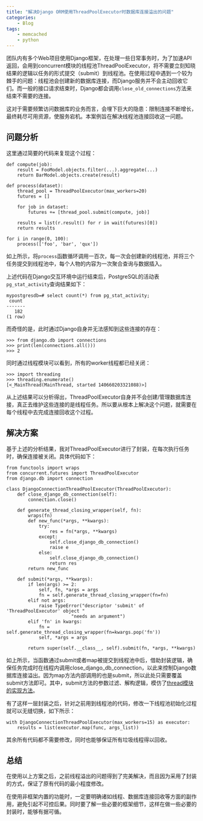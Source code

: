```yaml
---
title: "解决Django ORM使用ThreadPoolExecutor时数据库连接溢出的问题"
categories:
    - Blog
tags:
    - memcached
    - python
---
```



团队内有多个Web项目使用Django框架，在处理一些日常事务时，为了加速API返回，会用到concurrent模块的线程池ThreadPoolExecutor，将不需要立刻知晓结果的逻辑以任务的形式提交（submit）到线程池。在使用过程中遇到一个较为棘手的问题：线程池会创建新的数据库连接，而Django服务并不会主动回收它们。而一般的接口请求结束时，Django都会调用`close_old_connections`方法来结束不需要的连接。

这对于需要频繁访问数据库的业务而言，会埋下巨大的隐患：限制连接不断增长，最终耗尽可用资源，使服务宕机。本案例旨在解决线程池连接回收这一问题。

## 问题分析

这里通过简要的代码来复现这个过程：

```python3
def compute(job):
    result = FooModel.objects.filter(...).aggregate(...)
    return BarModel.objects.create(result)

def process(dataset):
    thread_pool = ThreadPoolExecutor(max_workers=20)
    futures = []

    for job in dataset:
        futures += [thread_pool.submit(compute, job)]

    results = list(r.result() for r in wait(futures)[0])
    return results

for i in range(0, 100):
    process(['foo', 'bar', 'qux'])
```

如上所示，将`process`函数循环调用一百次，每一次会创建新的线程池，并将三个任务提交到线程池中，每个人物的内容为一次聚合查询与数据插入。

上述代码在Django交互环境中运行结束后，PostgreSQL的活动表`pg_stat_activity`查询结果如下：

```
mypostgresdb=# select count(*) from pg_stat_activity;
 count 
-------
   182
(1 row)
```

而奇怪的是，此时通过Django自身并无法感知到这些连接的存在：

```
>>> from django.db import connections
>>> print(len(connections.all()))
>>> 2
```

同时通过线程模块可以看到，所有的worker线程都已经关闭：

```
>>> import threading
>>> threading.enumerate()
[<_MainThread(MainThread, started 140660203321088)>]
```

从上述结果可以分析得出，ThreadPoolExecutor自身并不会创建/管理数据库连接，真正去维护这些连接的是线程任务。所以要从根本上解决这个问题，就需要在每个线程中去完成连接回收这个过程。

## 解决方案

基于上述的分析结果，我对ThreadPoolExecutor进行了封装，在每次执行任务时，确保连接被关闭。具体代码如下：

```python3
from functools import wraps
from concurrent.futures import ThreadPoolExecutor
from django.db import connection

class DjangoConnectionThreadPoolExecutor(ThreadPoolExecutor):
    def close_django_db_connection(self):
        connection.close()

    def generate_thread_closing_wrapper(self, fn):
        wraps(fn)
        def new_func(*args, **kwargs):
            try:
                res = fn(*args, **kwargs)
            except:
                self.close_django_db_connection()
                raise e
            else:
                self.close_django_db_connection()
                return res
        return new_func

    def submit(*args, **kwargs):
        if len(args) >= 2:
            self, fn, *args = args
            fn = self.generate_thread_closing_wrapper(fn=fn)
        elif not args:
            raise TypeError("descriptor 'submit' of 'ThreadPoolExecutor' object "
                        "needs an argument")
        elif 'fn' in kwargs:
            fn = self.generate_thread_closing_wrapper(fn=kwargs.pop('fn'))
            self, *args = args

        return super(self.__class__, self).submit(fn, *args, **kwargs)
```

如上所示，当函数通过submit或者map被提交到线程池中后，借助封装逻辑，确保任务完成时在线程内调用close_django_db_connection，以此来控制Django数据库连接溢出。因为map方法内部调用的也是submit，所以此处只需要覆盖submit方法即可。其中，submit方法的参数过滤、解构逻辑，模仿了[thread模块的实现方法](https://github.com/python/cpython/blob/3.7/Lib/concurrent/futures/thread.py)。

有了这样一层封装之后，针对之前用到线程池的代码，修改一下线程池初始化过程就可以无缝切换，如下所示：

```python3
with DjangoConnectionThreadPoolExecutor(max_workers=15) as executor:
    results = list(executor.map(func, args_list))
```

其余所有代码都不需要修改，同时也能够保证所有垃圾线程得以回收。

## 总结

在使用以上方案之后，之前线程溢出的问题得到了完美解决，而且因为采用了封装的方式，保证了原有代码的最小程度修改。

在使用非框架内置的功能时，一定要明确诸如线程、数据库连接回收等方面的副作用，避免引起不可控后果。同时要了解一些必要的框架细节，这样在做一些必要的封装时，能够有据可循。
